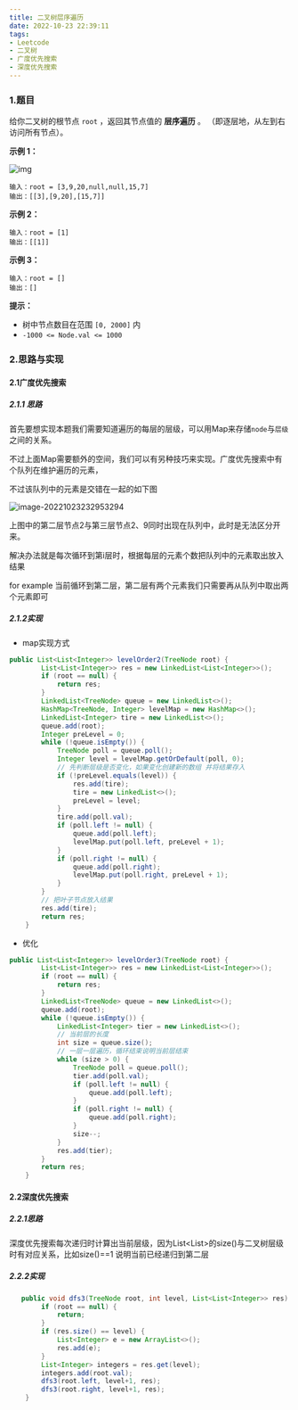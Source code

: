 ```yaml
---
title: 二叉树层序遍历
date: 2022-10-23 22:39:11
tags:
- Leetcode
- 二叉树
- 广度优先搜索
- 深度优先搜索
---
```


### 1.题目

给你二叉树的根节点 `root` ，返回其节点值的 **层序遍历** 。 （即逐层地，从左到右访问所有节点）。

**示例 1：**

![img](http://image.hi-hufei.com/typora/tree1.jpg)

```
输入：root = [3,9,20,null,null,15,7]
输出：[[3],[9,20],[15,7]]
```

**示例 2：**

```
输入：root = [1]
输出：[[1]]
```

**示例 3：**

```
输入：root = []
输出：[]
```

**提示：**

- 树中节点数目在范围 `[0, 2000]` 内
- `-1000 <= Node.val <= 1000`

### 2.思路与实现

#### 2.1广度优先搜索

##### 2.1.1 思路

首先要想实现本题我们需要知道遍历的每层的层级，可以用Map来存储`node`与`层级`之间的关系。



不过上面Map需要额外的空间，我们可以有另种技巧来实现。广度优先搜索中有个队列在维护遍历的元素，

不过该队列中的元素是交错在一起的如下图

![image-20221023232953294](http://image.hi-hufei.com/typora/image-20221023232953294.png)

上图中的第二层节点2与第三层节点2、9同时出现在队列中，此时是无法区分开来。

解决办法就是每次循环到第i层时，根据每层的元素个数把队列中的元素取出放入结果

for example 当前循环到第二层，第二层有两个元素我们只需要再从队列中取出两个元素即可

##### 2.1.2实现

- map实现方式

``` java
public List<List<Integer>> levelOrder2(TreeNode root) {
        List<List<Integer>> res = new LinkedList<List<Integer>>();
        if (root == null) {
            return res;
        }
        LinkedList<TreeNode> queue = new LinkedList<>();
        HashMap<TreeNode, Integer> levelMap = new HashMap<>();
        LinkedList<Integer> tire = new LinkedList<>();
        queue.add(root);
        Integer preLevel = 0;
        while (!queue.isEmpty()) {
            TreeNode poll = queue.poll();
            Integer level = levelMap.getOrDefault(poll, 0);
            // 先判断层级是否变化，如果变化创建新的数组 并将结果存入
            if (!preLevel.equals(level)) {
                res.add(tire);
                tire = new LinkedList<>();
                preLevel = level;
            }
            tire.add(poll.val);
            if (poll.left != null) {
                queue.add(poll.left);
                levelMap.put(poll.left, preLevel + 1);
            }
            if (poll.right != null) {
                queue.add(poll.right);
                levelMap.put(poll.right, preLevel + 1);
            }
        }
        // 把叶子节点放入结果
        res.add(tire);
        return res;
    }
```

- 优化

``` java
public List<List<Integer>> levelOrder3(TreeNode root) {
        List<List<Integer>> res = new LinkedList<List<Integer>>();
        if (root == null) {
            return res;
        }
        LinkedList<TreeNode> queue = new LinkedList<>();
        queue.add(root);
        while (!queue.isEmpty()) {
            LinkedList<Integer> tier = new LinkedList<>();
            // 当前层的长度
            int size = queue.size();
            // 一层一层遍历，循环结束说明当前层结束
            while (size > 0) {
                TreeNode poll = queue.poll();
                tier.add(poll.val);
                if (poll.left != null) {
                    queue.add(poll.left);
                }
                if (poll.right != null) {
                    queue.add(poll.right);
                }
                size--;
            }
            res.add(tier);
        }
        return res;
    }
```



#### 2.2深度优先搜索

##### 2.2.1思路

深度优先搜索每次递归时计算出当前层级，因为List<List<Integer>>的size()与二叉树层级时有对应关系，比如size()==1 说明当前已经递归到第二层

##### 2.2.2实现

``` java
   public void dfs3(TreeNode root, int level, List<List<Integer>> res) {
        if (root == null) {
            return;
        }
        if (res.size() == level) {
            List<Integer> e = new ArrayList<>();
            res.add(e);
        }
        List<Integer> integers = res.get(level);
        integers.add(root.val);
        dfs3(root.left, level+1, res);
        dfs3(root.right, level+1, res);
    }    
```

